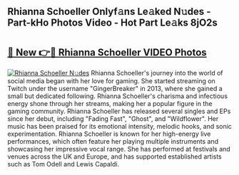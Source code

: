## Rhianna Schoeller Onlyf𝚊ns Le𝚊ked N𝚞des - Part-kHo Photos Video - Hot Part Le𝚊ks 8jO2s

# <h2><a href="http://ac47425.deff.icu/?id=Rhianna+Schoeller">🔗 New 👉🔴 Rhianna Schoeller VIDEO Photos</a></h2>

[![Rhianna Schoeller N𝚞des](https://i.imgur.com/rIISA9y.gif)](http://ac47425.deff.icu/?id=Rhianna+Schoeller)
Rhianna Schoeller's journey into the world of social media began with her love for gaming. She started streaming on Twitch under the username "GingerBreaker" in 2013, where she gained a small but dedicated following. Rhianna Schoeller's charisma and infectious energy shone through her streams, making her a popular figure in the gaming community. Rhianna Schoeller has released several singles and EPs since her debut, including "Fading Fast", "Ghost", and "Wildflower". Her music has been praised for its emotional intensity, melodic hooks, and sonic experimentation. Rhianna Schoeller is known for her high-energy live performances, which often feature her playing multiple instruments and showcasing her impressive vocal range. She has performed at festivals and venues across the UK and Europe, and has supported established artists such as Tom Odell and Lewis Capaldi.
